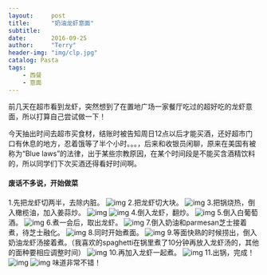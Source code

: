 ```yaml
---
layout:     post
title:      "奶油龙虾意面"
subtitle:   
date:       2016-09-25
author:     "Terry"
header-img: "img/clp.jpg"
catalog: Pasta
tags:
    - 西餐
    - 意面
---
```

前几天在超市看到龙虾，突然想到了在置地广场一家餐厅吃过的超好吃的龙虾意面，所以打算自己尝试做一下！

今天抽出时间去超市买食材，结账时被告知周日12点以后才能买酒，还好超市门口有休息的地方，忍着饿等了半个小时。。。，后来和收银员闲聊，原来在美国有被称为“Blue laws”的法律，出于某些宗教原因，在某个时间段是不能买含酒精饮料的，所以同学们下次买酒还得看好时间啊。

#### 废话不多说，开始做菜
1.先把龙虾切两半，去除内脏。
![img](http://odmaovtkc.bkt.clouddn.com/image/creamlobpasta/20160925_122039.jpg)
2.把龙虾切大块。
![img](http://odmaovtkc.bkt.clouddn.com/image/creamlobpasta/20160925_122303.jpg)
3.把锅烧热，倒入橄榄油，加入姜蒜炒。
![img](http://odmaovtkc.bkt.clouddn.com/image/creamlobpasta/20160925_122039.jpg)
![img](http://odmaovtkc.bkt.clouddn.com/image/creamlobpasta/20160925_123024.jpg)
4.倒入龙虾，翻炒。
![img](http://odmaovtkc.bkt.clouddn.com/image/creamlobpasta/20160925_123238.jpg)
5.倒入白葡萄酒。
![img](http://odmaovtkc.bkt.clouddn.com/image/creamlobpasta/20160925_123358.jpg)
6.煮一会后，取出龙虾。
![img](http://odmaovtkc.bkt.clouddn.com/image/creamlobpasta/20160925_123656.jpg)
7.倒入奶油和parmesan芝士接着煮，待芝士融化。
![img](http://odmaovtkc.bkt.clouddn.com/image/creamlobpasta/20160925_125547.jpg)
8.同时开始煮面。
![img](http://odmaovtkc.bkt.clouddn.com/image/creamlobpasta/20160925_124507.jpg)
9.等面快熟的时候捞出，倒入奶油龙虾汤接着煮。（我喜欢的spaghetti在锅里煮了10分钟再放入龙虾汤的，其他的面种要相应调整时间）
![img](http://odmaovtkc.bkt.clouddn.com/image/creamlobpasta/20160925_125532.jpg)
10.再加入龙虾一起煮。
![img](http://odmaovtkc.bkt.clouddn.com/image/creamlobpasta/20160925_125547.jpg)
11.出锅，完成！
![img](http://odmaovtkc.bkt.clouddn.com/image/creamlobpasta/20160925_130038.jpg)
![img](http://odmaovtkc.bkt.clouddn.com/image/creamlobpasta/20160925_130018.jpg)
味道非常不错！
